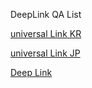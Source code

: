
DeepLink QA List


[universal Link KR](https://yonddy.github.io/universal_link_KR.html)

[universal Link JP](https://yonddy.github.io/universal_link_JP.html)

[Deep Link](https://yonddy.github.io/wanted_link.html)

